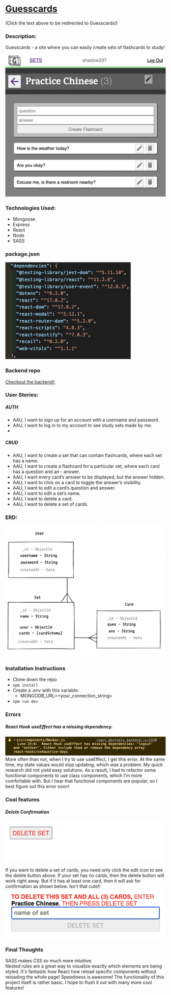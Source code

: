 # [Guesscards](https://guesscards.herokuapp.com/)
(Click the text above to be redirected to Guesscards!)

### Description:
Guesscards - a site where you can easily create sets of flashcards to study!

![setshow_page](/src/images/setshow_page.png)

### Technologies Used:
- Mongoose
- Express
- React
- Node
- SASS

### package.json
![dependencies](/src/images/dependencies.png)


### Backend repo
[Checkout the backend!:](https://github.com/richardkentng/guesscards-api/tree/richard)

### User Stories:
##### AUTH
- AAU, I want to sign up for an account with a username and password.
- AAU, I want to log in to my account to see study sets made by me.
-
##### CRUD
- AAU, I want to create a set that can contain flashcards, where each set has a name.
- AAU, I want to create a flashcard for a particular set, where each card has a question and an - answer.
- AAU, I want every card’s answer to be displayed, but the answer hidden.
- AAU, I want to click on a card to toggle the answer’s visibility.
- AAU, I want to edit a card’s question and answer.
- AAU, I want to edit a set’s name.
- AAU, I want to delete a card.
- AAU, I want to delete a set of cards.

### ERD:
![dependencies](/src/images/erd.png)

### Installation Instructions
- Clone down the repo
- `npm install`
- Create a .env with this variable: 
  - MONGODB_URL=<your_connection_string>
- `npm run dev`


### Errors
##### React Hook useEffect has a missing dependency.
![useEffect_error](/src/images/useeffect_error.png)
More often than not, when I try to use useEffect, I get this error.
At the same time, my state values would stop updating, which
was a problem. My quick research did not yield easy solutions. As
a result, I had to refactor some functional components to use class
components, which I'm more comfortable with. But I hear that 
funcitonal components are popular, so I best figure out this 
error soon!


### Cool features
##### Delete Confirmation
![delete](/src/images/delete.png)

If you want to delete a set of cards, you need only click the 
edit icon to see the delete button above.  If your set has no
cards, then the delete button will work right away.  But if it 
has at least one card, then it will ask for confirmation as shown
below.  Isn't that cute!!
![delete_confirm](/src/images/delete_confirm.png)


### Final Thoughts
SASS makes CSS so much more intuitive.  
Nested rules are a great way to visualize exactly which elements are being styled.
It's fantastic how React how reload specific components without reloading the whole page!
Speediness is awesome!
The functionality of this project itself is rather basic.  I hope to flush it out
with many more cool features!


